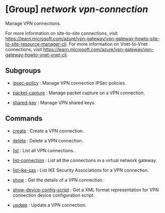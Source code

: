 # [Group] _network vpn-connection_

Manage VPN connections.

For more information on site-to-site connections, visit https://learn.microsoft.com/azure/vpn-gateway/vpn-gateway-howto-site-to-site-resource-manager-cli. For more information on Vnet-to-Vnet connections, visit https://learn.microsoft.com/azure/vpn-gateway/vpn-gateway-howto-vnet-vnet-cli.

## Subgroups

- [ipsec-policy](/Commands/network/vpn-connection/ipsec-policy/readme.md)
: Manage VPN connection IPSec policies.

- [packet-capture](/Commands/network/vpn-connection/packet-capture/readme.md)
: Manage packet capture on a VPN connection.

- [shared-key](/Commands/network/vpn-connection/shared-key/readme.md)
: Manage VPN shared keys.

## Commands

- [create](/Commands/network/vpn-connection/_create.md)
: Create a VPN connection.

- [delete](/Commands/network/vpn-connection/_delete.md)
: Delete a VPN connection.

- [list](/Commands/network/vpn-connection/_list.md)
: List all VPN connections.

- [list-connection](/Commands/network/vpn-connection/_list-connection.md)
: List all the connections in a virtual network gateway.

- [list-ike-sas](/Commands/network/vpn-connection/_list-ike-sas.md)
: List IKE Security Associations for a VPN connection.

- [show](/Commands/network/vpn-connection/_show.md)
: Get the details of a VPN connection.

- [show-device-config-script](/Commands/network/vpn-connection/_show-device-config-script.md)
: Get a XML format representation for VPN     connection device configuration script.

- [update](/Commands/network/vpn-connection/_update.md)
: Update a VPN connection.
